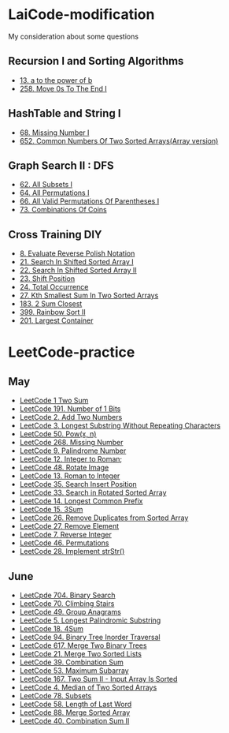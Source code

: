 # LaiCode-modification
My consideration  about some questions

## Recursion I and Sorting Algorithms
+ [13. a to the power of b](13-a-to-the-power-of-b.md)
+ [258. Move 0s To The End I](258-Move-0s-To-The-End-I.md)


## HashTable and String I
+ [68. Missing Number I](68-Missing-Number-I.md)
+ [652. Common Numbers Of Two Sorted Arrays(Array version)](652-Common-Numbers-Of-Two-Sorted-Arrays(Array-version).md)

## Graph Search II : DFS
+ [62. All Subsets I](62-All-Subsets-I.md)
+ [64. All Permutations I](64-All-Permutations-I.md)
+ [66. All Valid Permutations Of Parentheses I](66-All-Valid-Permutations-Of-Parentheses-I.md)
+ [73. Combinations Of Coins](73-Combinations-Of-Coins.md)

## Cross Training DIY
+ [8. Evaluate Reverse Polish Notation](8-Evaluate-Reverse-Polish-Notation.md)
+ [21. Search In Shifted Sorted Array I](21-Search-In-Shifted-Sorted-Array-I.md)
+ [22. Search In Shifted Sorted Array II](22-Search-In-Shifted-Sorted-Array-II.md)
+ [23. Shift Position](23-Shift-Position.md)
+ [24. Total Occurrence](24-Total-Occurrence.md)
+ [27. Kth Smallest Sum In Two Sorted Arrays](27-Kth-Smallest-Sum-In-Two-Sorted-Arrays.md)
+ [183. 2 Sum Closest](183-2-Sum-Closest.md)
+ [399. Rainbow Sort II](399-Rainbow-Sort-II.md)
+ [201. Largest Container](201-Largest-Container.md)

# LeetCode-practice

## May
+ [LeetCode 1 Two Sum](LeetCode-1-Two-Sum.md)
+ [LeetCode 191. Number of 1 Bits](LeetCode-191-Number-of-1-Bits.md)
+ [LeetCode 2. Add Two Numbers](LeetCode-2-Add-Two-Numbers.md)
+ [LeetCode 3. Longest Substring Without Repeating Characters](LeetCode-3-Longest-Substring-Without-Repeating-Characters.md)
+ [LeetCode 50. Pow(x, n)](LeetCode-50-Pow(x-and-n).md)
+ [LeetCode 268. Missing Number](LeetCode-268-Missing-Number.md)
+ [LeetCode 9. Palindrome Number](LeetCode-9-Palindrome-Number.md)
+ [LeetCode 12. Integer to Roman](LeetCode-12-Integer-to-Roman.md);
+ [LeetCode 48. Rotate Image](LeetCode-48-Rotate-Image.md)
+ [LeetCode 13. Roman to Integer](LeetCode-13-Roman-to-Integer.md)
+ [LeetCode 35. Search Insert Position](LeetCode-35-Search-Insert-Position.md)
+ [LeetCode 33. Search in Rotated Sorted Array](LeetCode-33-Search-in-Rotated-Sorted-Array.md)
+ [LeetCode 14. Longest Common Prefix](LeetCode-14-Longest-Common-Prefix.md)
+ [LeetCode 15. 3Sum](LeetCode-15-3Sum.md)
+ [LeetCode 26. Remove Duplicates from Sorted Array](LeetCode-26-Remove-Duplicates-from-Sorted-Array.md)
+ [LeetCode 27. Remove Element](LeetCode-27-Remove-Element.md)
+ [LeetCode 7. Reverse Integer](LeetCode-7-Reverse-Integer.md)
+ [LeetCode 46. Permutations](LeetCode-46-Permutations.md)
+ [LeetCode 28. Implement strStr()](LeetCode-28-Implement-strStr().md)

## June
+ [LeetCpde 704. Binary Search](LeetCode-704-Binary-Search.md)
+ [LeetCode 70. Climbing Stairs](LeetCode-70-Climbing-Stairs.md)
+ [LeetCode 49. Group Anagrams](LeetCode-49-Group-Anagrams.md)
+ [LeetCode 5. Longest Palindromic Substring](LeetCode-5-Longest-Palindromic-Substring.md)
+ [LeetCode 18. 4Sum](LeetCode-18-4Sum.md)
+ [LeetCode 94. Binary Tree Inorder Traversal](LeetCode-94-Binary-Tree-Inorder-Traversal.md)
+ [LeetCode 617. Merge Two Binary Trees](LeetCode-617-Merge-Two-Binary-Trees.md)
+ [LeetCode 21. Merge Two Sorted Lists](LeetCode-21-Merge-Two-Sorted-Lists.md)
+ [LeetCode 39. Combination Sum](LeetCode-39-Combination-Sum.md)
+ [LeetCode 53. Maximum Subarray](LeetCode-53-Maximum-Subarray.md)
+ [LeetCode 167. Two Sum II - Input Array Is Sorted](LeetCode-167-Two-Sum-II-Input-Array-Is-Sorted.md)
+ [LeetCode 4. Median of Two Sorted Arrays](LeetCode-4-Median-of-Two-Sorted-Arrays.md)
+ [LeetCode 78. Subsets](LeetCode-78-Subsets.md)
+ [LeetCode 58. Length of Last Word](LeetCode-58-Length-of-Last-Word.md)
+ [LeetCode 88. Merge Sorted Array](LeetCode-88-Merge-Sorted-Array.md)
+ [LeetCode 40. Combination Sum II](LeetCode-40-Combination-Sum-II.md)
